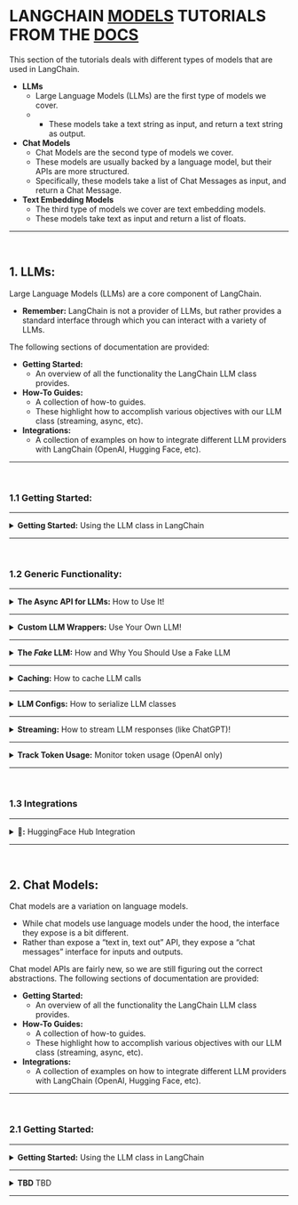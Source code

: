 <br>

# LANGCHAIN <u>MODELS</u> TUTORIALS FROM THE <a href="https://python.langchain.com/en/latest/getting_started/getting_started.html">DOCS</a>

This section of the tutorials deals with different types of models that are used in LangChain.

* **LLMs**
    * Large Language Models (LLMs) are the first type of models we cover. 
    * * These models take a text string as input, and return a text string as output.
* **Chat Models**
  * Chat Models are the second type of models we cover. 
  * These models are usually backed by a language model, but their APIs are more structured. 
  * Specifically, these models take a list of Chat Messages as input, and return a Chat Message.
* **Text Embedding Models**
  * The third type of models we cover are text embedding models. 
  * These models take text as input and return a list of floats.

---

<br>

## 1. LLMs: 

Large Language Models (LLMs) are a core component of LangChain. 
* **Remember:** LangChain is not a provider of LLMs, but rather provides a standard interface through which you can interact with a variety of LLMs.

The following sections of documentation are provided:
* **Getting Started:** 
  * An overview of all the functionality the LangChain LLM class provides.
* **How-To Guides:** 
  * A collection of how-to guides. 
  * These highlight how to accomplish various objectives with our LLM class (streaming, async, etc).
* **Integrations:** 
  * A collection of examples on how to integrate different LLM providers with LangChain (OpenAI, Hugging Face, etc).

---

<br>

### 1.1 Getting Started: 

---


<details>
<summary><b>Getting Started:</b> Using the LLM class in LangChain</summary>

This notebook goes over how to use the LLM class in LangChain.

The LLM class is a class designed for interfacing with LLMs. There are lots of LLM providers (OpenAI, Cohere, Hugging Face, etc) - this class is designed to provide a standard interface for all of them. In this part of the documentation, we will focus on generic LLM functionality. For details on working with a specific LLM wrapper, please see the examples in the How-To section.

For this notebook, we will work with an OpenAI LLM wrapper, although the functionalities highlighted are generic for all LLM types.

```python
from langchain.llms import OpenAI
llm = OpenAI(model_name="text-ada-001", n=2, best_of=2)
```

<b>Generate Text:</b> The most basic functionality an LLM has is just the ability to call it, passing in a string and getting back a string.

```python
llm("Tell me a joke")
'\n\nWhy did the chicken cross the road?\n\nTo get to the other side.'
```

<b>Generate:</b> More broadly, you can call it with a list of inputs, getting back a more complete response than just the text. This complete response includes things like multiple top responses, as well as LLM provider specific information

```python
llm_result = llm.generate(["Tell me a joke", "Tell me a poem"]*15)
len(llm_result.generations)
30
llm_result.generations[0]
[Generation(text='\n\nWhy did the chicken cross the road?\n\nTo get to the other side!'),
 Generation(text='\n\nWhy did the chicken cross the road?\n\nTo get to the other side.')]
llm_result.generations[-1]
[Generation(text="\n\nWhat if love neverspeech\n\nWhat if love never ended\n\nWhat if love was only a feeling\n\nI'll never know this love\n\nIt's not a feeling\n\nBut it's what we have for each other\n\nWe just know that love is something strong\n\nAnd we can't help but be happy\n\nWe just feel what love is for us\n\nAnd we love each other with all our heart\n\nWe just don't know how\n\nHow it will go\n\nBut we know that love is something strong\n\nAnd we'll always have each other\n\nIn our lives."),
 Generation(text='\n\nOnce upon a time\n\nThere was a love so pure and true\n\nIt lasted for centuries\n\nAnd never became stale or dry\n\nIt was moving and alive\n\nAnd the heart of the love-ick\n\nIs still beating strong and true.')]
```

You can also access provider specific information that is returned. This information is NOT standardized across providers.

```python
llm_result.llm_output
{'token_usage': {'completion_tokens': 3903,
  'total_tokens': 4023,
  'prompt_tokens': 120}}
```

<b>Number of Tokens:</b> You can also estimate how many tokens a piece of text will be in that model. This is useful because models have a context length (and cost more for more tokens), which means you need to be aware of how long the text you are passing in is.

Notice that by default the tokens are estimated using a HuggingFace tokenizer.

```python
llm.get_num_tokens("what a joke")
3
```

</details>

---

<br>

### 1.2 Generic Functionality: 

---

<details>
<summary><b>The Async API for LLMs:</b> How to Use It!</summary>

LangChain provides async support for LLMs by leveraging the 
<b><a href="https://docs.python.org/3/library/asyncio.html">asyncio</a></b> library. 
Async support is particularly useful for calling multiple LLMs concurrently, as these calls are network-bound. 

Currently, `OpenAI`, `PromptLayerOpenAI`, `ChatOpenAI`, and `Anthropic` are supported, 
but async support for other LLMs is on the roadmap.

You can use the **`agenerate`** method to call an OpenAI LLM asynchronously.

```python
import time
import asyncio

from langchain.llms import OpenAI

def generate_serially():
    llm = OpenAI(temperature=0.9)
    for _ in range(10):
        resp = llm.generate(["Hello, how are you?"])
        print(resp.generations[0][0].text)


async def async_generate(llm):
    resp = await llm.agenerate(["Hello, how are you?"])
    print(resp.generations[0][0].text)


async def generate_concurrently():
    llm = OpenAI(temperature=0.9)
    tasks = [async_generate(llm) for _ in range(10)]
    await asyncio.gather(*tasks)


s = time.perf_counter()
# If running this outside of Jupyter, use asyncio.run(generate_concurrently())
await generate_concurrently() 
elapsed = time.perf_counter() - s
print('\033[1m' + f"Concurrent executed in {elapsed:0.2f} seconds." + '\033[0m')

s = time.perf_counter()
generate_serially()
elapsed = time.perf_counter() - s
print('\033[1m' + f"Serial executed in {elapsed:0.2f} seconds." + '\033[0m')
```

Example output:

```terminal
I'm doing well, thank you. How about you?

I'm doing well, thank you. How about you?

I'm doing well, how about you?

I'm doing well, thank you. How about you?

I'm doing well, thank you. How about you?

I'm doing well, thank you. How about yourself?

I'm doing well, thank you! How about you?

I'm doing well, thank you. How about you?

I'm doing well, thank you! How about you?

I'm doing well, thank you. How about you?
Concurrent executed in 1.39 seconds.

I'm doing well, thank you. How about you?

I'm doing well, thank you. How about you?

I'm doing well, thank you. How about you?

I'm doing well, thank you. How about you?

I'm doing well, thank you. How about yourself?

I'm doing well, thanks for asking. How about you?

I'm doing well, thanks! How about you?

I'm doing well, thank you. How about you?

I'm doing well, thank you. How about yourself?

I'm doing well, thanks for asking. How about you?
Serial executed in 5.77 seconds.
```

</details>

---

<details>
<summary><b>Custom LLM Wrappers:</b> Use Your Own LLM!</summary>

You can create a custom LLM wrapper, in case you want to use your own LLM or a different wrapper 
than one that is supported in LangChain.

There is only one required thing that a custom LLM needs to implement:
* A **`_call`** method that takes in a string, some optional stop words, and returns a string

There is a second optional thing it can implement:
* An **`_identifying_params`** property that is used to help with printing of this class. 
* Should return a dictionary.

Let’s implement a very simple custom LLM that just returns the first N characters of the input.

```python
from langchain.llms.base import LLM
from typing import Optional, List, Mapping, Any
```

```python
class CustomLLM(LLM):
    
    n: int
        
    @property
    def \_llm\_type(self) \-> str:
        return "custom"
    
    def \_call(self, prompt: str, stop: Optional\[List\[str\]\] \= None) \-> str:
        if stop is not None:
            raise ValueError("stop kwargs are not permitted.")
        return prompt\[:self.n\]
    
    @property
    def \_identifying\_params(self) \-> Mapping\[str, Any\]:
        """Get the identifying parameters."""
        return {"n": self.n}
```

We can now use this as an any other LLM.

```python
llm \= CustomLLM(n\=10)
```

```python
llm("This is a foobar thing")
```

```python
'This is a '
```

We can also print the LLM and see its custom print.

```python
print(llm)
```

CustomLLM

```python
Params: {'n': 10}
```

</details>

---

<details>
<summary><b>The <i>Fake</i> LLM:</b> How and Why You Should Use a Fake LLM</summary>

We expose a fake LLM class that can be used for testing. This allows you to mock out calls to the LLM and simulate 
what would happen if the LLM responded in a certain way.

We start this with using the FakeLLM in an agent.

```python
from langchain.llms.fake import FakeListLLM
```

```python
from langchain.agents import load_tools
from langchain.agents import initialize_agent
from langchain.agents import AgentType
```

```python
tools = load_tools(["python_repl"])
```

```python
responses=[
    "Action: Python REPL\nAction Input: print(2 + 2)",
    "Final Answer: 4"
]
llm = FakeListLLM(responses=responses)
```

```python
agent = initialize_agent(tools, llm, agent=AgentType.ZERO_SHOT_REACT_DESCRIPTION, verbose=True)
```

```python
agent.run("whats 2 + 2")
```

```terminal
> Entering new AgentExecutor chain...
Action: Python REPL
Action Input: print(2 + 2)
Observation: 4

Thought:Final Answer: 4

> Finished chain.
```

```terminal
'4'
```

</details>

---

<details>
<summary><b>Caching:</b> How to cache LLM calls</summary>

This script will cover how to cache results of individual LLM calls.

**In Memory Cache**

This section demonstrates how to use an in-memory cache for LLM calls. 
* When using an in-memory cache, the results of LLM calls are stored in memory for quick retrieval.
* The first time an LLM call is made, the result will be fetched from the API and then stored in the cache. 
* Subsequent calls with the same prompt will return the cached result, significantly reducing the response time.

```python
import langchain
from langchain.llms import OpenAI
from langchain.cache import InMemoryCache
langchain.llm_cache = InMemoryCache()
```

```python
# To make the caching really obvious, lets use a slower model.
llm = OpenAI(model_name="text-davinci-002", n=2, best_of=2)
```

```python
%%time
# The first time, it is not yet in cache, so it should take longer
llm("Tell me a joke")
```

```terminal
CPU times: user 30.7 ms, sys: 18.6 ms, total: 49.3 ms
Wall time: 791 ms
```

```python
"\n\nWhy couldn't the bicycle stand up by itself? Because it was...two tired!"
```

```python
%%time
# The second time it is, so it goes faster
llm("Tell me a joke")
```

```terminal
CPU times: user 80 µs, sys: 0 ns, total: 80 µs
Wall time: 83.9 µs
```

```python
"\n\nWhy couldn't the bicycle stand up by itself? Because it was...two tired!"
```

**SQLite Cache**

This section demonstrates how to use a SQLite cache for LLM calls. 
* SQLite caching stores the results of LLM calls in an SQLite database file. 
* This allows for persistent caching, even if the program is restarted. 
* The first time an LLM call is made, the result will be fetched from the API and then stored in the cache. 
* Subsequent calls with the same prompt will return the cached result, reducing response time.

```python
!rm .langchain.db
```

```python
# We can do the same thing with a SQLite cache
from langchain.cache import SQLiteCache
langchain.llm_cache = SQLiteCache(database_path=".langchain.db")
```

```python
%%time
# The first time, it is not yet in cache, so it should take longer
llm("Tell me a joke")
```

```terminal
CPU times: user 17 ms, sys: 9.76 ms, total: 26.7 ms
Wall time: 825 ms
```

```python
'\n\nWhy did the chicken cross the road?\n\nTo get to the other side.'
```

```python
%%time
# The second time it is, so it goes faster
llm("Tell me a joke")
```

```terminal
CPU times: user 2.46 ms, sys: 1.23 ms, total: 3.7 ms
Wall time: 2.67 ms
```
    
```python
'\n\nWhy did the chicken cross the road?\n\nTo get to the other side.'
```

**Redis Cache**

This section demonstrates how to use a Redis cache for LLM calls. 
* Redis caching stores the results of LLM calls in a Redis data store. 
* This allows for distributed caching, making it useful for applications running on multiple servers. 
* The first time an LLM call is made, the result will be fetched from the API and then stored in the cache. 
* Subsequent calls with the same prompt will return the cached result, reducing response time. 
* *Note that a local Redis instance must be running to use this cache.*

```python
# We can do the same thing with a Redis cache
# (make sure your local Redis instance is running first before running this example)
from redis import Redis
from langchain.cache import RedisCache
langchain.llm_cache = RedisCache(redis_=Redis())
```

```python
%%time
# The first time, it is not yet in cache, so it should take longer
llm("Tell me a joke")
```

```python
%%time
# The second time it is, so it goes faster
llm("Tell me a joke")
```

**SQLAlchemy Cache**

This section shows how to use an SQLAlchemy Cache to cache LLM calls in any SQL database supported by SQLAlchemy. 
* This enables you to use a variety of SQL databases, including PostgreSQL, MySQL, and SQLite, for caching purposes. 
* To use this cache, you must create an appropriate database connection using SQLAlchemy's **`create_engine`** function.

```python
# You can use SQLAlchemyCache to cache with any SQL database supported by SQLAlchemy.

# from langchain.cache import SQLAlchemyCache
# from sqlalchemy import create_engine

# engine = create_engine("postgresql://postgres:postgres@localhost:5432/postgres")
# langchain.llm_cache = SQLAlchemyCache(engine)
```

**Custom SQLAlchemy Schemas**

This section demonstrates how to create a custom SQLAlchemy schema for caching LLM calls. 
* By defining your own declarative **`SQLAlchemyCache`** child class, you can customize the schema used for caching. 

This example shows how to create a full-text indexed LLM cache using PostgreSQL.

```python
# You can define your own declarative SQLAlchemyCache child class to customize the schema used for caching. For example, to support high-speed fulltext prompt indexing with Postgres, use:

from sqlalchemy import Column, Integer, String, Computed, Index, Sequence
from sqlalchemy import create_engine
from sqlalchemy.ext.declarative import declarative_base
from sqlalchemy_utils import TSVectorType
from langchain.cache import SQLAlchemyCache

Base = declarative_base()


class FulltextLLMCache(Base):  # type: ignore
    """Postgres table for fulltext-indexed LLM Cache"""

    __tablename__ = "llm_cache_fulltext"
    id = Column(Integer, Sequence('cache_id'), primary_key=True)
    prompt = Column(String, nullable=False)
    llm = Column(String, nullable=False)
    idx = Column(Integer)
    response = Column(String)
    prompt_tsv = Column(TSVectorType(), Computed("to_tsvector('english', llm || ' ' || prompt)", persisted=True))
    __table_args__ = (
        Index("idx_fulltext_prompt_tsv", prompt_tsv, postgresql_using="gin"),
    )

engine = create_engine("postgresql://postgres:postgres@localhost:5432/postgres")
langchain.llm_cache = SQLAlchemyCache(engine, FulltextLLMCache)
```

**Optional Caching**

This section demonstrates how to disable caching for specific LLMs. 
* You may want to disable caching for certain LLMs in cases where you expect the results to change frequently or when you want to save memory or storage space. 
* In this example, caching is disabled for a specific LLM, and you can see that the response time is consistent between the first and second calls.
  * NOTE: In the example below, even though global caching is enabled, we turn it off for a specific LLM

```python
llm = OpenAI(model_name="text-davinci-002", n=2, best_of=2, cache=False)
```

```python
%%time
llm("Tell me a joke")
```

```terminal
CPU times: user 5.8 ms, sys: 2.71 ms, total: 8.51 ms
Wall time: 745 ms
```

```python
'\n\nWhy did the chicken cross the road?\n\nTo get to the other side!'
```

```python
%%time
llm("Tell me a joke")
```

```terminal
CPU times: user 4.91 ms, sys: 2.64 ms, total: 7.55 ms
Wall time: 623 ms
```

```python
'\n\nTwo guys stole a calendar. They got six months each.'
```

**Optional Caching in Chains**

This section demonstrates how to disable caching for particular nodes in chains. 
* You can control caching behavior at different stages of a chain, allowing you to optimize caching for specific parts of your pipeline. In this example, caching is enabled for the map-step of a map-reduce chain but disabled for the reduce step, demonstrating how caching can be fine-tuned within a single chain.

You can also turn off caching for particular nodes in chains. 
* Because of certain interfaces, its often easier to construct the chain first, and then edit the LLM afterwards.

As an example, we will load a summarizer map-reduce chain. 
* We will cache results for the map-step, but then not freeze it for the combine step.

```python
llm = OpenAI(model_name="text-davinci-002")
no_cache_llm = OpenAI(model_name="text-davinci-002", cache=False)
```

```python
from langchain.text_splitter import CharacterTextSplitter
from langchain.chains.mapreduce import MapReduceChain

text_splitter = CharacterTextSplitter()
```

```python
with open('../../../state_of_the_union.txt') as f:
    state_of_the_union = f.read()
texts = text_splitter.split_text(state_of_the_union)
```

```python
from langchain.docstore.document import Document
docs = [Document(page_content=t) for t in texts[:3]]
from langchain.chains.summarize import load_summarize_chain
```

```python
chain = load_summarize_chain(llm, chain_type="map_reduce", reduce_llm=no_cache_llm)
```

```python
%%time
chain.run(docs)
```

```terminal
CPU times: user 452 ms, sys: 60.3 ms, total: 512 ms
Wall time: 5.09 s
```

```python
'\n\nPresident Biden is discussing the American Rescue Plan and the Bipartisan Infrastructure Law, which will create jobs and help Americans. He also talks about his vision for America, which includes investing in education and infrastructure. In response to Russian aggression in Ukraine, the United States is joining with European allies to impose sanctions and isolate Russia. American forces are being mobilized to protect NATO countries in the event that Putin decides to keep moving west. The Ukrainians are bravely fighting back, but the next few weeks will be hard for them. Putin will pay a high price for his actions in the long run. Americans should not be alarmed, as the United States is taking action to protect its interests and allies.'
```

When we run it again, we see that it runs substantially faster but the final answer is different. 
This is due to caching at the map steps, but not at the reduce step.

```python
%%time
chain.run(docs)
```

```terminal
CPU times: user 11.5 ms, sys: 4.33 ms, total: 15.8 ms
Wall time: 1.04 s
```

```python
'\n\nPresident Biden is discussing the American Rescue Plan and the Bipartisan Infrastructure Law, which will create jobs and help Americans. He also talks about his vision for America, which includes investing in education and infrastructure.'
```

</details>

---

<details>
<summary><b>LLM Configs:</b> How to serialize LLM classes</summary>

We want to know how to write and read an LLM Configuration to and from disk. 
* This is useful if you want to save the configuration for a given LLM (e.g., the provider, the temperature, etc).
* We did not write a specific tutorial for this. However, we added a helper function for both json and yaml

```python
from langchain.llms import OpenAI
from langchain.llms.loading import load_llm
```

**Loading From Disk**

LLMs can be saved on disk in two formats: 
* json
* yaml
 
No matter the extension, they are loaded in the same way.


```terminal
!cat llm.json

{
    "model_name": "text-davinci-003",
    "temperature": 0.7,
    "max_tokens": 256,
    "top_p": 1.0,
    "frequency_penalty": 0.0,
    "presence_penalty": 0.0,
    "n": 1,
    "best_of": 1,
    "request_timeout": null,
    "_type": "openai"
}
```

Load with:

```python
llm = load_llm("llm.json")
```

```terminal
!cat llm.yaml

_type: openai
best_of: 1
frequency_penalty: 0.0
max_tokens: 256
model_name: text-davinci-003
n: 1
presence_penalty: 0.0
request_timeout: null
temperature: 0.7
top_p: 1.0
```

Load with:

```python
llm = load_llm("llm.yaml")
```

**Saving To Disk**

If you want to go from a LLM in memory to a serialized version of it, you can do so easily by calling the 
**`.save method`**. 
* Again, this supports both json and yaml.

```python
llm.save("llm.json")

# OR 

llm.save("llm.yaml")
```
</details>

---

<details>
<summary><b>Streaming:</b> How to stream LLM responses (like ChatGPT)!</summary>

LangChain provides streaming support for LLMs. Currently, we only support streaming for the `OpenAI` 
and `ChatOpenAI` LLM implementation, but streaming support for other LLM implementations is on the roadmap. 
* To utilize streaming, use a [**`CallbackHandler`**](https://github.com/hwchase17/langchain/blob/master/langchain/callbacks/base.py) that implements `on_llm_new_token`. 
* In this example, we are using `StreamingStdOutCallbackHandler`.

```python
from langchain.llms import OpenAI
from langchain.chat_models import ChatOpenAI
from langchain.callbacks.base import CallbackManager
from langchain.callbacks.streaming_stdout import StreamingStdOutCallbackHandler
from langchain.schema import HumanMessage


llm = OpenAI(streaming=True, callback_manager=CallbackManager([StreamingStdOutCallbackHandler()]), verbose=True, temperature=0)
resp = llm("Write me a song about sparkling water.")
```

```text
Verse 1
I'm sippin' on sparkling water,
It's so refreshing and light,
It's the perfect way to quench my thirst
On a hot summer night.

Chorus
Sparkling water, sparkling water,
It's the best way to stay hydrated,
It's so crisp and so clean,
It's the perfect way to stay refreshed.

Verse 2
I'm sippin' on sparkling water,
It's so bubbly and bright,
It's the perfect way to cool me down
On a hot summer night.

Chorus
Sparkling water, sparkling water,
It's the best way to stay hydrated,
It's so crisp and so clean,
It's the perfect way to stay refreshed.

Verse 3
I'm sippin' on sparkling water,
It's so light and so clear,
It's the perfect way to keep me cool
On a hot summer night.

Chorus
Sparkling water, sparkling water,
It's the best way to stay hydrated,
It's so crisp and so clean,
It's the perfect way to stay refreshed.
```

We still have access to the end `LLMResult` if using `generate`. 
* However, `token_usage` is not currently supported for streaming.

```python
llm.generate(["Tell me a joke."])
```

```text
Q: What did the fish say when it hit the wall?
A: Dam!
```

```terminal
LLMResult(generations=[[Generation(text='\n\nQ: What did the fish say when it hit the wall?\nA: Dam!', generation_info={'finish_reason': None, 'logprobs': None})]], llm_output={'token_usage': {}})
```

Here’s an example with **`ChatOpenAI`**:

```python
chat = ChatOpenAI(streaming=True, callback_manager=CallbackManager([StreamingStdOutCallbackHandler()]), verbose=True, temperature=0)
resp = chat([HumanMessage(content="Write me a song about sparkling water.")])
```

```text
Verse 1:
Bubbles rising to the top
A refreshing drink that never stops
Clear and crisp, it's pure delight
A taste that's sure to excite

Chorus:
Sparkling water, oh so fine
A drink that's always on my mind
With every sip, I feel alive
Sparkling water, you're my vibe

Verse 2:
No sugar, no calories, just pure bliss
A drink that's hard to resist
It's the perfect way to quench my thirst
A drink that always comes first

Chorus:
Sparkling water, oh so fine
A drink that's always on my mind
With every sip, I feel alive
Sparkling water, you're my vibe

Bridge:
From the mountains to the sea
Sparkling water, you're the key
To a healthy life, a happy soul
A drink that makes me feel whole

Chorus:
Sparkling water, oh so fine
A drink that's always on my mind
With every sip, I feel alive
Sparkling water, you're my vibe

Outro:
Sparkling water, you're the one
A drink that's always so much fun
I'll never let you go, my friend
Sparkling
```

</details>

---

<details>
<summary><b>Track Token Usage:</b> Monitor token usage (OpenAI only)</summary>


This script will go over how to track your token usage for specific calls. 
* It is currently only implemented for the OpenAI API.

Let’s first look at an extremely simple example of tracking token usage for a single LLM call.

```python
from langchain.llms import OpenAI
from langchain.callbacks import get_openai_callback

llm = OpenAI(model_name="text-davinci-002", n=2, best_of=2)

with get_openai_callback() as cb:
    result = llm("Tell me a joke")
    print(cb.total_tokens)
```

```text
42
```

Anything inside the context manager will get tracked. 

Here’s an example of using it to track multiple calls in sequence.

```python
with get_openai_callback() as cb:
    result = llm("Tell me a joke")
    result2 = llm("Tell me a joke")
    print(cb.total_tokens)
```

```text
83
```

If a chain or agent with multiple steps in it is used, it will track all those steps.

```python
from langchain.agents import load_tools
from langchain.agents import initialize_agent
from langchain.llms import OpenAI

llm = OpenAI(temperature=0)
tools = load_tools(["serpapi", "llm-math"], llm=llm)
agent = initialize_agent(tools, llm, agent="zero-shot-react-description", verbose=True)
with get_openai_callback() as cb:
    response = agent.run("Who is Olivia Wilde's boyfriend? What is his current age raised to the 0.23 power?")
    print(cb.total_tokens)
```

```text
> Entering new AgentExecutor chain...
 I need to find out who Olivia Wilde's boyfriend is and then calculate his age raised to the 0.23 power.
Action: Search
Action Input: "Olivia Wilde boyfriend"
Observation: Jason Sudeikis
Thought: I need to find out Jason Sudeikis' age
Action: Search
Action Input: "Jason Sudeikis age"
Observation: 47 years
Thought: I need to calculate 47 raised to the 0.23 power
Action: Calculator
Action Input: 47^0.23
Observation: Answer: 2.4242784855673896

Thought: I now know the final answer
Final Answer: Jason Sudeikis, Olivia Wilde's boyfriend, is 47 years old and his age raised to the 0.23 power is 2.4242784855673896.

> Finished chain.
1465
```

</details>

---

<br>

### 1.3 Integrations 

---

<details>
<summary><b>🤗:</b> HuggingFace Hub Integration</summary>

This example showcases how to connect to the Hugging Face Hub.
* This requires an environment variable: **`HUGGINGFACEHUB_API_TOKEN="hf_Pxxxx`**

```python
from langchain import PromptTemplate, HuggingFaceHub, LLMChain

template = """Question: {question}

Answer: Let's think step by step."""
prompt = PromptTemplate(template=template, input_variables=["question"])
llm_chain = LLMChain(prompt=prompt, llm=HuggingFaceHub(repo_id="google/flan-t5-xl", model_kwargs={"temperature":0, "max_length":64}))

question = "What NFL team won the Super Bowl in the year Justin Beiber was born?"

print(llm_chain.run(question))
```

```text
The Seattle Seahawks won the Super Bowl in 2010. Justin Beiber was born in 2010. The final answer: Seattle Seahawks.
```

</details>

---

<br>

## 2. Chat Models: 

Chat models are a variation on language models. 
* While chat models use language models under the hood, the interface they expose is a bit different. 
* Rather than expose a “text in, text out” API, they expose a “chat messages” interface for inputs and outputs.

Chat model APIs are fairly new, so we are still figuring out the correct abstractions. 
The following sections of documentation are provided:
* **Getting Started:** 
  * An overview of all the functionality the LangChain LLM class provides.
* **How-To Guides:** 
  * A collection of how-to guides. 
  * These highlight how to accomplish various objectives with our LLM class (streaming, async, etc).
* **Integrations:** 
  * A collection of examples on how to integrate different LLM providers with LangChain (OpenAI, Hugging Face, etc).

---

<br>

### 2.1 Getting Started: 

---


<details>
<summary><b>Getting Started:</b> Using the LLM class in LangChain</summary>


</details>

---

<details>
<summary><b>TBD</b> TBD</summary>


</details>

---